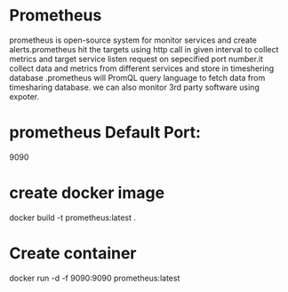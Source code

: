 # Prometheus
prometheus is open-source system for monitor services and create alerts.prometheus hit the targets using http call in given interval to collect metrics and target service listen request on sepecified port number.it collect data and metrics from different services and store in timeshering database .prometheus will PromQL query language to fetch data from timesharing database.
we can also monitor 3rd party software using expoter.
 
 
# prometheus Default Port:
9090
# create docker image
docker build -t prometheus:latest .
# Create container
docker run -d -f 9090:9090 prometheus:latest
